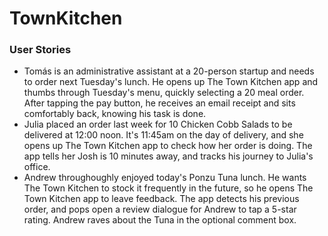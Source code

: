 # TownKitchen

### User Stories
* Tomás is an administrative assistant at a 20-person startup and needs to order next Tuesday's lunch. He opens up The Town Kitchen app and thumbs through Tuesday's menu, quickly selecting a 20 meal order. After tapping the pay button, he receives an email receipt and sits comfortably back, knowing his task is done.
* Julia placed an order last week for 10 Chicken Cobb Salads to be delivered at 12:00 noon. It's 11:45am on the day of delivery, and she opens up The Town Kitchen app to check how her order is doing. The app tells her Josh is 10 minutes away, and tracks his journey to Julia's office.
* Andrew throughoughly enjoyed today's Ponzu Tuna lunch. He wants The Town Kitchen to stock it frequently in the future, so he opens The Town Kitchen app to leave feedback. The app detects his previous order, and pops open a review dialogue for Andrew to tap a 5-star rating. Andrew raves about the Tuna in the optional comment box.